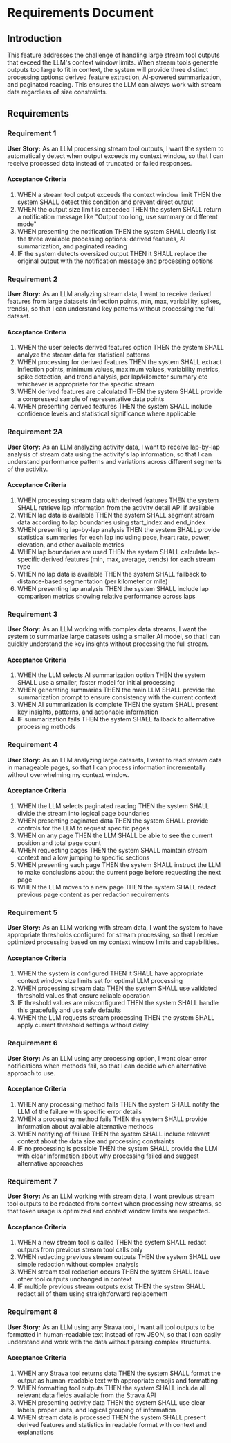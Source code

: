 # Requirements Document

## Introduction

This feature addresses the challenge of handling large stream tool outputs that exceed the LLM's context window limits. When stream tools generate outputs too large to fit in context, the system will provide three distinct processing options: derived feature extraction, AI-powered summarization, and paginated reading. This ensures the LLM can always work with stream data regardless of size constraints.

## Requirements

### Requirement 1

**User Story:** As an LLM processing stream tool outputs, I want the system to automatically detect when output exceeds my context window, so that I can receive processed data instead of truncated or failed responses.

#### Acceptance Criteria

1. WHEN a stream tool output exceeds the context window limit THEN the system SHALL detect this condition and prevent direct output
2. WHEN the output size limit is exceeded THEN the system SHALL return a notification message like "Output too long, use summary or different mode"
3. WHEN presenting the notification THEN the system SHALL clearly list the three available processing options: derived features, AI summarization, and paginated reading
4. IF the system detects oversized output THEN it SHALL replace the original output with the notification message and processing options

### Requirement 2

**User Story:** As an LLM analyzing stream data, I want to receive derived features from large datasets (inflection points, min, max, variability, spikes, trends), so that I can understand key patterns without processing the full dataset.

#### Acceptance Criteria

1. WHEN the user selects derived features option THEN the system SHALL analyze the stream data for statistical patterns
2. WHEN processing for derived features THEN the system SHALL extract inflection points, minimum values, maximum values, variability metrics, spike detection, and trend analysis, per lap/kilometer summary etc whichever is appropriate for the specific stream
3. WHEN derived features are calculated THEN the system SHALL provide a compressed sample of representative data points
4. WHEN presenting derived features THEN the system SHALL include confidence levels and statistical significance where applicable

### Requirement 2A

**User Story:** As an LLM analyzing activity data, I want to receive lap-by-lap analysis of stream data using the activity's lap information, so that I can understand performance patterns and variations across different segments of the activity.

#### Acceptance Criteria

1. WHEN processing stream data with derived features THEN the system SHALL retrieve lap information from the activity detail API if available
2. WHEN lap data is available THEN the system SHALL segment stream data according to lap boundaries using start_index and end_index
3. WHEN presenting lap-by-lap analysis THEN the system SHALL provide statistical summaries for each lap including pace, heart rate, power, elevation, and other available metrics
4. WHEN lap boundaries are used THEN the system SHALL calculate lap-specific derived features (min, max, average, trends) for each stream type
5. WHEN no lap data is available THEN the system SHALL fallback to distance-based segmentation (per kilometer or mile)
6. WHEN presenting lap analysis THEN the system SHALL include lap comparison metrics showing relative performance across laps

### Requirement 3

**User Story:** As an LLM working with complex data streams, I want the system to summarize large datasets using a smaller AI model, so that I can quickly understand the key insights without processing the full stream.

#### Acceptance Criteria

1. WHEN the LLM selects AI summarization option THEN the system SHALL use a smaller, faster model for initial processing
2. WHEN generating summaries THEN the main LLM SHALL provide the summarization prompt to ensure consistency with the current context
3. WHEN AI summarization is complete THEN the system SHALL present key insights, patterns, and actionable information
4. IF summarization fails THEN the system SHALL fallback to alternative processing methods

### Requirement 4

**User Story:** As an LLM analyzing large datasets, I want to read stream data in manageable pages, so that I can process information incrementally without overwhelming my context window.

#### Acceptance Criteria

1. WHEN the LLM selects paginated reading THEN the system SHALL divide the stream into logical page boundaries
2. WHEN presenting paginated data THEN the system SHALL provide controls for the LLM to request specific pages
3. WHEN on any page THEN the LLM SHALL be able to see the current position and total page count
4. WHEN requesting pages THEN the system SHALL maintain stream context and allow jumping to specific sections
5. WHEN presenting each page THEN the system SHALL instruct the LLM to make conclusions about the current page before requesting the next page
6. WHEN the LLM moves to a new page THEN the system SHALL redact previous page content as per redaction requirements

### Requirement 5

**User Story:** As an LLM working with stream data, I want the system to have appropriate thresholds configured for stream processing, so that I receive optimized processing based on my context window limits and capabilities.

#### Acceptance Criteria

1. WHEN the system is configured THEN it SHALL have appropriate context window size limits set for optimal LLM processing
2. WHEN processing stream data THEN the system SHALL use validated threshold values that ensure reliable operation
3. IF threshold values are misconfigured THEN the system SHALL handle this gracefully and use safe defaults
4. WHEN the LLM requests stream processing THEN the system SHALL apply current threshold settings without delay

### Requirement 6

**User Story:** As an LLM using any processing option, I want clear error notifications when methods fail, so that I can decide which alternative approach to use.

#### Acceptance Criteria

1. WHEN any processing method fails THEN the system SHALL notify the LLM of the failure with specific error details
2. WHEN a processing method fails THEN the system SHALL provide information about available alternative methods
3. WHEN notifying of failure THEN the system SHALL include relevant context about the data size and processing constraints
4. IF no processing is possible THEN the system SHALL provide the LLM with clear information about why processing failed and suggest alternative approaches

### Requirement 7

**User Story:** As an LLM working with stream data, I want previous stream tool outputs to be redacted from context when processing new streams, so that token usage is optimized and context window limits are respected.

#### Acceptance Criteria

1. WHEN a new stream tool is called THEN the system SHALL redact outputs from previous stream tool calls only
2. WHEN redacting previous stream outputs THEN the system SHALL use simple redaction without complex analysis
3. WHEN stream tool redaction occurs THEN the system SHALL leave other tool outputs unchanged in context
4. IF multiple previous stream outputs exist THEN the system SHALL redact all of them using straightforward replacement

### Requirement 8

**User Story:** As an LLM using any Strava tool, I want all tool outputs to be formatted in human-readable text instead of raw JSON, so that I can easily understand and work with the data without parsing complex structures.

#### Acceptance Criteria

1. WHEN any Strava tool returns data THEN the system SHALL format the output as human-readable text with appropriate emojis and formatting
2. WHEN formatting tool outputs THEN the system SHALL include all relevant data fields available from the Strava API
3. WHEN presenting activity data THEN the system SHALL use clear labels, proper units, and logical grouping of information
4. WHEN stream data is processed THEN the system SHALL present derived features and statistics in readable format with context and explanations
